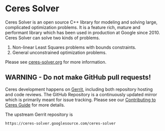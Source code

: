 Ceres Solver
============

Ceres Solver is an open source C++ library for modeling and solving
large, complicated optimization problems. It is a feature rich, mature
and performant library which has been used in production at Google
since 2010. Ceres Solver can solve two kinds of problems.

1. Non-linear Least Squares problems with bounds constraints.
2. General unconstrained optimization problems.

Please see [ceres-solver.org](http://ceres-solver.org/) for more
information.

WARNING - Do not make GitHub pull requests!
-------------------------------------------

Ceres development happens on
[Gerrit](https://ceres-solver.googlesource.com/), including both
repository hosting and code reviews. The GitHub Repository is a
continuously updated mirror which is primarily meant for issue
tracking. Please see our [Contributing to Ceres Guide](http://ceres-solver.org/contributing.html) for more details.

The upstream Gerrit repository is

    https://ceres-solver.googlesource.com/ceres-solver
